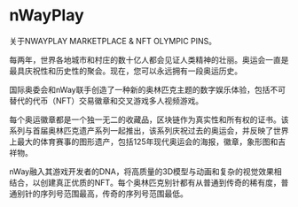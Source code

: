 # nWayPlay

关于NWAYPLAY MARKETPLACE & NFT OLYMPIC PINS。

每两年，世界各地城市和村庄的数十亿人都会见证人类精神的壮丽。奥运会一直是最具庆祝性和历史性的聚会。现在，您可以永远拥有一段奥运历史。

国际奥委会和nWay联手创造了一种新的奥林匹克主题的数字娱乐体验，包括不可替代的代币（NFT）交易徽章和交叉游戏多人视频游戏。

每个奥运徽章都是一个独一无二的收藏品，区块链作为真实性和所有权的证书。该系列与首届奥林匹克遗产系列一起推出，该系列庆祝过去的奥运会，并反映了世界上最大的体育赛事的图形遗产，包括125年现代奥运会的海报，徽章，象形图和吉祥物。

nWay融入其游戏开发者的DNA，将高质量的3D模型与动画和复杂的视觉效果相结合，以创建真正优质的NFT。每个奥林匹克别针都有从普通到传奇的稀有度，普通别针的序列号范围最高，传奇的序列号范围最低。
